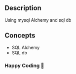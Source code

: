 ## Description
Using mysql Alchemy and sql db


## Concepts
- SQL Alchemy
- SQL db

### Happy Coding 🚀
